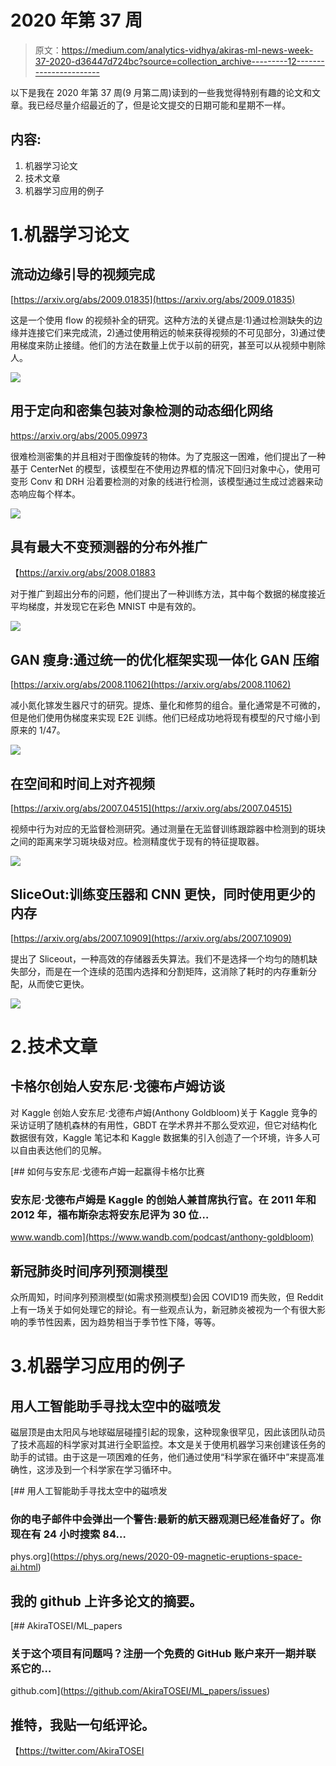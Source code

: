# 2020 年第 37 周

> 原文：<https://medium.com/analytics-vidhya/akiras-ml-news-week-37-2020-d36447d724bc?source=collection_archive---------12----------------------->

以下是我在 2020 年第 37 周(9 月第二周)读到的一些我觉得特别有趣的论文和文章。我已经尽量介绍最近的了，但是论文提交的日期可能和星期不一样。

## 内容:

1.  机器学习论文
2.  技术文章
3.  机器学习应用的例子

# 1.机器学习论文

## 流动边缘引导的视频完成

[https://arxiv.org/abs/2009.01835](https://arxiv.org/abs/2009.01835)

这是一个使用 flow 的视频补全的研究。这种方法的关键点是:1)通过检测缺失的边缘并连接它们来完成流，2)通过使用稍远的帧来获得视频的不可见部分，3)通过使用梯度来防止接缝。他们的方法在数量上优于以前的研究，甚至可以从视频中剔除人。

![](img/d744d44c739ca0dc49040596b2ee43ad.png)

## 用于定向和密集包装对象检测的动态细化网络

https://arxiv.org/abs/2005.09973

很难检测密集的并且相对于图像旋转的物体。为了克服这一困难，他们提出了一种基于 CenterNet 的模型，该模型在不使用边界框的情况下回归对象中心，使用可变形 Conv 和 DRH 沿着要检测的对象的线进行检测，该模型通过生成过滤器来动态响应每个样本。

![](img/122e024e8cc290db25be1c642a471097.png)

## 具有最大不变预测器的分布外推广

【https://arxiv.org/abs/2008.01883 

对于推广到超出分布的问题，他们提出了一种训练方法，其中每个数据的梯度接近平均梯度，并发现它在彩色 MNIST 中是有效的。

![](img/f34f9fe2a8671abbd97d333c029b9f22.png)

## GAN 瘦身:通过统一的优化框架实现一体化 GAN 压缩

[https://arxiv.org/abs/2008.11062](https://arxiv.org/abs/2008.11062)

减小氮化镓发生器尺寸的研究。提炼、量化和修剪的组合。量化通常是不可微的，但是他们使用伪梯度来实现 E2E 训练。他们已经成功地将现有模型的尺寸缩小到原来的 1/47。

![](img/4af6f2ae196a0edfc1fd7f81ef010594.png)

## 在空间和时间上对齐视频

[https://arxiv.org/abs/2007.04515](https://arxiv.org/abs/2007.04515)

视频中行为对应的无监督检测研究。通过测量在无监督训练跟踪器中检测到的斑块之间的距离来学习斑块级对应。检测精度优于现有的特征提取器。

![](img/ba0f1cd0136fccf811b58b90622277cb.png)

## SliceOut:训练变压器和 CNN 更快，同时使用更少的内存

[https://arxiv.org/abs/2007.10909](https://arxiv.org/abs/2007.10909)

提出了 Sliceout，一种高效的存储器丢失算法。我们不是选择一个均匀的随机缺失部分，而是在一个连续的范围内选择和分割矩阵，这消除了耗时的内存重新分配，从而使它更快。

![](img/d3fba639ecd2403877c026bdd4134e2c.png)

# 2.技术文章

## 卡格尔创始人安东尼·戈德布卢姆访谈

对 Kaggle 创始人安东尼·戈德布卢姆(Anthony Goldbloom)关于 Kaggle 竞争的采访证明了随机森林的有用性，GBDT 在学术界并不那么受欢迎，但它对结构化数据很有效，Kaggle 笔记本和 Kaggle 数据集的引入创造了一个环境，许多人可以自由表达他们的见解。

[](https://www.wandb.com/podcast/anthony-goldbloom) [## 如何与安东尼·戈德布卢姆一起赢得卡格尔比赛

### 安东尼·戈德布卢姆是 Kaggle 的创始人兼首席执行官。在 2011 年和 2012 年，福布斯杂志将安东尼评为 30 位…

www.wandb.com](https://www.wandb.com/podcast/anthony-goldbloom) 

## 新冠肺炎时间序列预测模型

众所周知，时间序列预测模型(如需求预测模型)会因 COVID19 而失败，但 Reddit 上有一场关于如何处理它的辩论。有一些观点认为，新冠肺炎被视为一个有很大影响的季节性因素，因为趋势相当于季节性下降，等等。

# 3.机器学习应用的例子

## **用人工智能助手寻找太空中的磁喷发**

磁层顶是由太阳风与地球磁层碰撞引起的现象，这种现象很罕见，因此该团队动员了技术高超的科学家对其进行全职监控。本文是关于使用机器学习来创建该任务的助手的试错。由于这是一项困难的任务，他们通过使用“科学家在循环中”来提高准确性，这涉及到一个科学家在学习循环中。

[](https://phys.org/news/2020-09-magnetic-eruptions-space-ai.html) [## 用人工智能助手寻找太空中的磁喷发

### 你的电子邮件中会弹出一个警告:最新的航天器观测已经准备好了。你现在有 24 小时搜索 84…

phys.org](https://phys.org/news/2020-09-magnetic-eruptions-space-ai.html) 

## 我的 github 上许多论文的摘要。

[](https://github.com/AkiraTOSEI/ML_papers/issues) [## AkiraTOSEI/ML_papers

### 关于这个项目有问题吗？注册一个免费的 GitHub 账户来开一期并联系它的…

github.com](https://github.com/AkiraTOSEI/ML_papers/issues) 

## 推特，我贴一句纸评论。

【https://twitter.com/AkiraTOSEI 